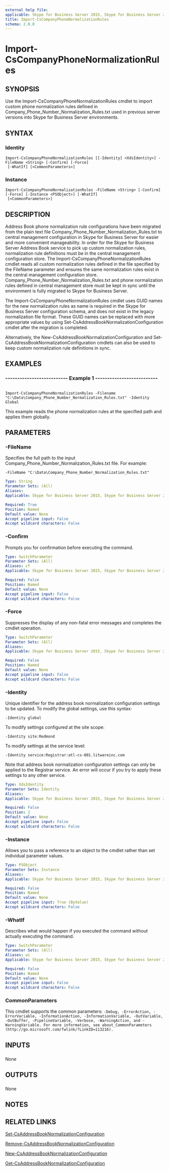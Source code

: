 ```yaml
---
external help file: 
applicable: Skype for Business Server 2015, Skype for Business Server 2019
title: Import-CsCompanyPhoneNormalizationRules
schema: 2.0.0
---
```


# Import-CsCompanyPhoneNormalizationRules

## SYNOPSIS
Use the Import-CsCompanyPhoneNormalizationRules cmdlet to import custom phone normalization rules defined in Company_Phone_Number_Normalization_Rules.txt used in previous server versions into Skype for Business Server environments.

## SYNTAX

### Identity
```
Import-CsCompanyPhoneNormalizationRules [[-Identity] <XdsIdentity>] -FileName <String> [-Confirm] [-Force]
 [-WhatIf] [<CommonParameters>]
```

### Instance
```
Import-CsCompanyPhoneNormalizationRules -FileName <String> [-Confirm] [-Force] [-Instance <PSObject>] [-WhatIf]
 [<CommonParameters>]
```

## DESCRIPTION
Address Book phone normalization rule configurations have been migrated from the plain text file Company_Phone_Number_Normalization_Rules.txt to central management configuration in Skype for Business Server for easier and more convenient manageability.
In order for the Skype for Business Server Address Book service to pick up custom normalization rules, normalization rule definitions must be in the central management configuration store.
The Import-CsCompanyPhoneNormalizationRules cmdlet reads all custom normalization rules defined in the file specified by the FileName parameter and ensures the same normalization rules exist in the central management configuration store.
Company_Phone_Number_Normalization_Rules.txt and phone normalization rules defined in central management store must be kept in sync until the environment is fully migrated to Skype for Business Server.

The Import-CsCompanyPhoneNormalizationRules cmdlet uses GUID names for the new normalization rules as name is required in the Skype for Business Server configuration schema, and does not exist in the legacy normalization file format.
These GUID names can be replaced with more appropriate values by using Set-CsAddressBookNormalizationConfiguration cmdlet after the migration is completed.

Alternatively, the New-CsAddressBookNormalizationConfiguration and Set-CsAddressBookNormalizationConfiguration cmdlets can also be used to keep custom normalization rule definitions in sync.

## EXAMPLES

### -------------------------- Example 1 -------------------------- 
```

Import-CsCompanyPhoneNormalizationRules -Filename "C:\Data\Company_Phone_Number_Normalization_Rules.txt" -Identity Global
```

This example reads the phone normalization rules at the specified path and applies them globally.


## PARAMETERS

### -FileName
Specifies the full path to the input Company_Phone_Number_Normalization_Rules.txt file.
For example:

`-FileName "C:\Data\Company_Phone_Number_Normalization_Rules.txt"`

```yaml
Type: String
Parameter Sets: (All)
Aliases: 
Applicable: Skype for Business Server 2015, Skype for Business Server 2019

Required: True
Position: Named
Default value: None
Accept pipeline input: False
Accept wildcard characters: False
```

### -Confirm
Prompts you for confirmation before executing the command.

```yaml
Type: SwitchParameter
Parameter Sets: (All)
Aliases: cf
Applicable: Skype for Business Server 2015, Skype for Business Server 2019

Required: False
Position: Named
Default value: None
Accept pipeline input: False
Accept wildcard characters: False
```

### -Force
Suppresses the display of any non-fatal error messages and completes the cmdlet operation.

```yaml
Type: SwitchParameter
Parameter Sets: (All)
Aliases: 
Applicable: Skype for Business Server 2015, Skype for Business Server 2019

Required: False
Position: Named
Default value: None
Accept pipeline input: False
Accept wildcard characters: False
```

### -Identity
Unique identifier for the address book normalization configuration settings to be updated.
To modify the global settings, use this syntax:

`-Identity global`

To modify settings configured at the site scope:

`-Identity site:Redmond`

To modify settings at the service level:

`-Identity service:Registrar:atl-cs-001.litwareinc.com`

Note that address book normalization configuration settings can only be applied to the Registrar service.
An error will occur if you try to apply these settings to any other service.

```yaml
Type: XdsIdentity
Parameter Sets: Identity
Aliases: 
Applicable: Skype for Business Server 2015, Skype for Business Server 2019

Required: False
Position: 2
Default value: None
Accept pipeline input: False
Accept wildcard characters: False
```

### -Instance
Allows you to pass a reference to an object to the cmdlet rather than set individual parameter values.

```yaml
Type: PSObject
Parameter Sets: Instance
Aliases: 
Applicable: Skype for Business Server 2015, Skype for Business Server 2019

Required: False
Position: Named
Default value: None
Accept pipeline input: True (ByValue)
Accept wildcard characters: False
```

### -WhatIf
Describes what would happen if you executed the command without actually executing the command.

```yaml
Type: SwitchParameter
Parameter Sets: (All)
Aliases: wi
Applicable: Skype for Business Server 2015, Skype for Business Server 2019

Required: False
Position: Named
Default value: None
Accept pipeline input: False
Accept wildcard characters: False
```

### CommonParameters
This cmdlet supports the common parameters: `-Debug, -ErrorAction, -ErrorVariable, -InformationAction, -InformationVariable, -OutVariable, -OutBuffer, -PipelineVariable, -Verbose, -WarningAction, and -WarningVariable. For more information, see about_CommonParameters (http://go.microsoft.com/fwlink/?LinkID=113216).`

## INPUTS

###  
None

## OUTPUTS

###  
None

## NOTES

## RELATED LINKS

[Set-CsAddressBookNormalizationConfiguration](Set-CsAddressBookNormalizationConfiguration.md)

[Remove-CsAddressBookNormalizationConfiguration](Remove-CsAddressBookNormalizationConfiguration.md)

[New-CsAddressBookNormalizationConfiguration](New-CsAddressBookNormalizationConfiguration.md)

[Get-CsAddressBookNormalizationConfiguration](Get-CsAddressBookNormalizationConfiguration.md)


